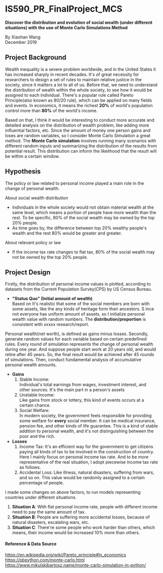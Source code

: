 # IS590_PR_FinalProject_MCS
**Discover the distribution and evolution of social wealth (under different situations) with the use of Monte Carlo Simulations Method**   

By Xiaohan Wang   
December 2019

## Project Background
Wealth inequality is a severe problem worldwide, and in the United States it has increased sharply in recent decades. 
It's of great necessity for researchers to design a set of rules to maintain relative justice in the society, since it matters a lot to all of us. 
Before that, we need to understand the distribution of wealth within the whole society, to see how it would be assigned to each individual.
There's a popular rule called Pareto Principle(also known as 80/20 rule), which can be applied on many fields and events. 
In economics, it means the richest __20%__ of world's population control more than __80%__ of the world's income.

Based on that, I think it would be interesting to conduct more accurate and detailed analysis on the distribution of wealth problem, like adding more influential factors, etc.
Since the amount of money one person gains and loses are random variables, so I consider Monte Carlo Simulation a great method. 
The __Monte Carlo simulation__ involves running many scenarios with different random inputs and summarizing the distribution of the results from potential result.
This distribution can inform the likelihood that the result will be within a certain window.

## Hypothesis

The policy or law related to personal income played a main role in the change of personal wealth.  

About social wealth distribution    
* Individuals in the whole society would not obtain material wealth at the same level, which means a portion of people have more wealth than the rest. 
To be specific, 80% of the social wealth may be owned by the top 20% people.
* As time goes by, the difference between top 20% wealthy people's wealth and the rest 80% would be greater and greater.    

About relevant policy or law     
* If the income tax rate changes to flat tax, 80% of the social wealth may not be owned by the top 20% people.

## Project Design 
Firstly, the distribution of personal income values is plotted, according to datasets from the Current Population Survey(CPS) by US Census Bureau. 
* __"Status Quo" (Initial amount of wealth)__  
    Based on 
It's realistic that some of the social members are born with some assets, like the any kinds of heritage form their ancestors. S
ince not everyone has uniform amount of assets, so I initialize personal wealth value with random numbers. The __distribution/proportion__ is consistent with xxxxx research/report.

Personal wealth(net worth), is defined as gains minus losses. Secondly, generate random values for each variable based on certain predefined rules.
Every round of simulation represents the change of personal wealth during one year.
And suppose people start work at 20 years old, and would retire after 45 years. So, the final result would be achieved after 45 rounds of simulations. 
Then, conduct fundamental analysis of accumulative personal wealth amounts.
* __Gains__
    1. Stable Income:  
       Individual's total earnings from wages, investment interest, and other sources. It's the main part in a person's assets
    2. Unstable Income:  
       Like gains from stock or lottery, this kind of events occurs at a certain chance.
    3. Social Welfare:  
       In modern society, the government feels responsible for providing some welfare for __every__ social member. 
       It can be medical insurance, pension fee, and other kinds of life guarantee. 
       This is a kind of stable addition to personal wealth, and it's not distinguishing between the poor and the rich.       
* __Losses__
    1. Income Tax:
       It's an efficient way for the government to get citizens paying all kinds of tax to be involved in the construction of country. 
       Here I mainly focus on personal income tax rate. 
       And to be more representative of the real situation, I adopt piecewise income tax rate as follows.
    2. Accidental Loss:
       Like illness, natural disasters, suffering from wars, and so on. This value would be randomly assigned to a certain percentage of people.

I made some changes on above factors, to run models representing countries under different situations.
1. __Situation A__: With flat personal income rate, people with different income need to pay the same amount of tax.
2. __Situation B__: People are suffering more accidental losses, because of natural disasters, escalating wars, etc.   
3. __Situation C__: There're some people who work harder than others, which means, their income would be increased 10% more than others.


#### Reference & Data Source
https://en.wikipedia.org/wiki/Pareto_principle#In_economics
https://pbpython.com/monte-carlo.html
https://www.mikulskibartosz.name/monte-carlo-simulation-in-python/